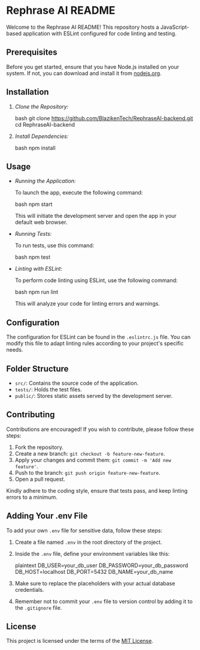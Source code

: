 # Rephrase AI README

Welcome to the Rephrase AI README! This repository hosts a JavaScript-based application with ESLint configured for code linting and testing.

## Prerequisites

Before you get started, ensure that you have Node.js installed on your system. If not, you can download and install it from [nodejs.org](https://nodejs.org/).

## Installation

1. *Clone the Repository:*

    bash
    git clone https://github.com/BlazikenTech/RephraseAI-backend.git
    cd RephraseAI-backend
    

2. *Install Dependencies:*

    bash
    npm install
    

## Usage

- *Running the Application:*

    To launch the app, execute the following command:

    bash
    npm start
    

    This will initiate the development server and open the app in your default web browser.

- *Running Tests:*

    To run tests, use this command:

    bash
    npm test
    

- *Linting with ESLint:*

    To perform code linting using ESLint, use the following command:

    bash
    npm run lint
    

    This will analyze your code for linting errors and warnings.

## Configuration

The configuration for ESLint can be found in the `.eslintrc.js` file. You can modify this file to adapt linting rules according to your project's specific needs.

## Folder Structure

- `src/`: Contains the source code of the application.
- `tests/`: Holds the test files.
- `public/`: Stores static assets served by the development server.

## Contributing

Contributions are encouraged! If you wish to contribute, please follow these steps:

1. Fork the repository.
2. Create a new branch: `git checkout -b feature-new-feature`.
3. Apply your changes and commit them: `git commit -m 'Add new feature'`.
4. Push to the branch: `git push origin feature-new-feature`.
5. Open a pull request.

Kindly adhere to the coding style, ensure that tests pass, and keep linting errors to a minimum.

## Adding Your .env File

To add your own `.env` file for sensitive data, follow these steps:

1. Create a file named `.env` in the root directory of the project.
2. Inside the `.env` file, define your environment variables like this:

    plaintext
    DB_USER=your_db_user
    DB_PASSWORD=your_db_password
    DB_HOST=localhost
    DB_PORT=5432
    DB_NAME=your_db_name
    

3. Make sure to replace the placeholders with your actual database credentials.
4. Remember not to commit your `.env` file to version control by adding it to the `.gitignore` file.

## License

This project is licensed under the terms of the [MIT License](LICENSE).